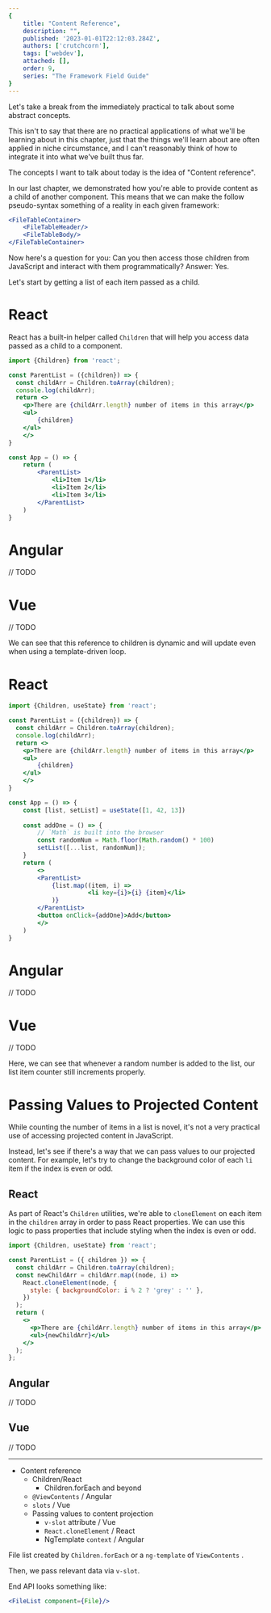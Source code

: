 ```yaml
---
{
    title: "Content Reference",
    description: "",
    published: '2023-01-01T22:12:03.284Z',
    authors: ['crutchcorn'],
    tags: ['webdev'],
    attached: [],
    order: 9,
    series: "The Framework Field Guide"
}
---
```



Let's take a break from the immediately practical to talk about some abstract concepts.

This isn't to say that there are no practical applications of what we'll be learning about in this chapter, just that the things we'll learn about are often applied in niche circumstance, and I can't reasonably think of how to integrate it into what we've built thus far.

The concepts I want to talk about today is the idea of "Content reference". 

In our last chapter, we demonstrated how you're able to provide content as a child of another component. This means that we can make the follow pseudo-syntax something of a reality in each given framework:

```jsx
<FileTableContainer>
	<FileTableHeader/>
	<FileTableBody/>
</FileTableContainer>
```

Now here's a question for you: Can you then access those children from JavaScript and interact with them programmatically?
Answer: Yes.

Let's start by getting a list of each item passed as a child.

<!-- tabs:start -->

# React

React has a built-in helper called `Children` that will help you access data passed as a child to a component.

```jsx
import {Children} from 'react';

const ParentList = ({children}) => {
  const childArr = Children.toArray(children);
  console.log(childArr);
  return <>
    <p>There are {childArr.length} number of items in this array</p>
    <ul>
		{children}
	</ul>
    </>
}

const App = () => {
	return (
		<ParentList>
			<li>Item 1</li>
			<li>Item 2</li>
			<li>Item 3</li>
		</ParentList>
	)
}
```

# Angular

// TODO

# Vue

// TODO

<!-- tabs:end -->

We can see that this reference to children is dynamic and will update even when using a template-driven loop.

<!-- tabs:start -->

# React

```jsx
import {Children, useState} from 'react';

const ParentList = ({children}) => {
  const childArr = Children.toArray(children);
  console.log(childArr);
  return <>
    <p>There are {childArr.length} number of items in this array</p>
    <ul>
		{children}
	</ul>
    </>
}

const App = () => {
    const [list, setList] = useState([1, 42, 13])
    
    const addOne = () => {
        // `Math` is built into the browser 
        const randomNum = Math.floor(Math.random() * 100)
        setList([...list, randomNum]);
    }
	return (
        <>
		<ParentList>
			{list.map((item, i) => 
                      <li key={i}>{i} {item}</li>
            )}
		</ParentList>
        <button onClick={addOne}>Add</button>
        </>
	)
}
```

# Angular

// TODO

# Vue

// TODO

<!-- tabs:end -->

Here, we can see that whenever a random number is added to the list, our list item counter still increments properly.

# Passing Values to Projected Content

While counting the number of items in a list is novel, it's not a very practical use of accessing projected content in JavaScript.

Instead, let's see if there's a way that we can pass values to our projected content. For example, let's try to change the background color of each `li` item if the index is even or odd.



<!-- tabs:start -->

## React

As part of React's `Children` utilities, we're able to `cloneElement` on each item in the `children` array in order to pass React properties. We can use this logic to pass properties that include styling when the index is even or odd.

```jsx
import {Children, useState} from 'react';

const ParentList = ({ children }) => {
  const childArr = Children.toArray(children);
  const newChildArr = childArr.map((node, i) =>
    React.cloneElement(node, {
      style: { backgroundColor: i % 2 ? 'grey' : '' },
    })
  );
  return (
    <>
      <p>There are {childArr.length} number of items in this array</p>
      <ul>{newChildArr}</ul>
    </>
  );
};
```

## Angular

// TODO

## Vue

// TODO

<!-- tabs:end -->







-------------------





- Content reference
  - Children/React
    - Children.forEach and beyond
  - `@ViewContents` / Angular
  - `slots` / Vue
  - Passing values to content projection
    - `v-slot` attribute / Vue
    - `React.cloneElement` / React
    - NgTemplate `context` / Angular

File list created by `Children.forEach` or a `ng-template` of `ViewContents` .



Then, we pass relevant data via `v-slot`.



End API looks something like:

```jsx
<FileList component={File}/>
```



